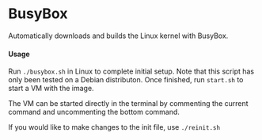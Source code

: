 # BusyBox

Automatically downloads and builds the Linux kernel with BusyBox.

#### Usage

Run `./busybox.sh` in Linux to complete initial setup. Note that this script has only been tested on a Debian distributon. Once finished, run `start.sh` to start a VM with the image.

The VM can be started directly in the terminal by commenting the current command and uncommenting the bottom command.

If you would like to make changes to the init file, use `./reinit.sh`